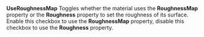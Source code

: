 <tr>
<td><strong>UseRoughnessMap</strong></td>
<td>Toggles whether the material uses the <strong>RoughnessMap</strong> property or the <strong>Roughness</strong> property to set the roughness of its surface. Enable this checkbox to use the <strong>RoughnessMap</strong> property, disable this checkbox to use the <strong>Roughness</strong> property.</td>
</tr>
